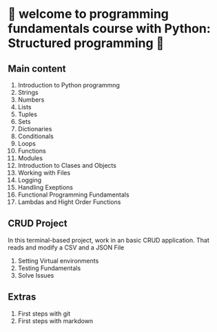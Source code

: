 # 🐍 welcome to programming fundamentals course with Python: Structured programming  🐍

## Main content

1. Introduction to Python programmng
1. Strings
1. Numbers
1. Lists
1. Tuples
1. Sets
1. Dictionaries
1. Conditionals
1. Loops
1. Functions
1. Modules
1. Introduction to Clases and Objects
1. Working with Files
1. Logging
1. Handling Exeptions
1. Functional Programming Fundamentals
1. Lambdas and Hight Order Functions

## CRUD Project

In this terminal-based project, work in an basic CRUD application.
That reads and modify a CSV and a JSON File

1. Setting Virtual environments
1. Testing Fundamentals
1. Solve Issues


## Extras
1. First steps with git
1. First steps with markdown
